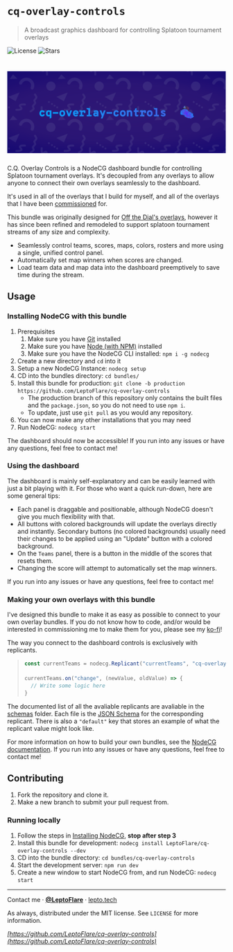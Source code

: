 # `cq-overlay-controls`
> A broadcast graphics dashboard for controlling Splatoon tournament overlays

![License][license-shield]
![Stars][stars-shield]
# ![Banner](banner.png)

C.Q. Overlay Controls is a NodeCG dashboard bundle for controlling Splatoon tournament overlays. It's decoupled from any overlays to allow anyone to connect their own overlays seamlessly to the dashboard.

It's used in all of the overlays that I build for myself, and all of the overlays that I have been [commissioned](https://ko-fi.com/leptoflare/commissions) for.

This bundle was originally designed for [Off the Dial's overlays](https://github.com/offthedial/overlays), however it has since been refined and remodeled to support splatoon tournament streams of any size and complexity.

- Seamlessly control teams, scores, maps, colors, rosters and more using a single, unified control panel.
- Automatically set map winners when scores are changed.
- Load team data and map data into the dashboard preemptively to save time during the stream.

## Usage <!-- Using the product -->
### Installing NodeCG with this bundle
1. Prerequisites
   1. Make sure you have [Git](https://git-scm.com) installed
   2. Make sure you have [Node (with NPM)](https://nodejs.org) installed
   3. Make sure you have the NodeCG CLI installed: `npm i -g nodecg`
2. Create a new directory and `cd` into it
3. Setup a new NodeCG Instance: `nodecg setup`
4. CD into the bundles directory: `cd bundles/`
5. Install this bundle for production: `git clone -b production https://github.com/LeptoFlare/cq-overlay-controls`
   - The production branch of this repository only contains the built files and the `package.json`, so you do not need to use `npm i`.
   - To update, just use `git pull` as you would any repository.
6. You can now make any other installations that you may need
7. Run NodeCG: `nodecg start`

The dashboard should now be accessible! If you run into any issues or have any questions, feel free to contact me!

### Using the dashboard
The dashboard is mainly self-explanatory and can be easily learned with just a bit playing with it. For those who want a quick run-down, here are some general tips:
- Each panel is draggable and positionable, although NodeCG doesn't give you much flexibility with that.
- All buttons with colored backgrounds will update the overlays directly and instantly. Secondary buttons (no colored backgrounds) usually need their changes to be applied using an "Update" button with a colored background.
- On the `Teams` panel, there is a button in the middle of the scores that resets them.
- Changing the score will attempt to automatically set the map winners.

If you run into any issues or have any questions, feel free to contact me!

### Making your own overlays with this bundle
I've designed this bundle to make it as easy as possible to connect to your own overlay bundles. If you do not know how to code, and/or would be interested in commissioning me to make them for you, please see my [ko-fi](https://ko-fi.com/leptoflare/commissions)!

The way you connect to the dashboard controls is exclusively with replicants.
> ```js
> const currentTeams = nodecg.Replicant("currentTeams", "cq-overlay-controls");
>
> currentTeams.on("change", (newValue, oldValue) => {
>   // Write some logic here
> }
> ```

The documented list of all the avaliable replicants are avaliable in the [schemas](/schemas) folder. Each file is the [JSON Schema](https://json-schema.org) for the corresponding replicant. There is also a `"default"` key that stores an example of what the replicant value might look like.

For more information on how to build your own bundles, see the [NodeCG documentation](https://www.nodecg.dev/docs/creating-bundles). If you run into any issues or have any questions, feel free to contact me!

## Contributing <!-- Using the source -->
1. Fork the repository and clone it.
2. Make a new branch to submit your pull request from.

### Running locally
1. Follow the steps in [Installing NodeCG](#installing-nodecg-with-this-bundle), **stop after step 3**
2. Install this bundle for development: `nodecg install LeptoFlare/cq-overlay-controls --dev`
3. CD into the bundle directory: `cd bundles/cq-overlay-controls`
4. Start the development server: `npm run dev`
5. Create a new window to start NodeCG from, and run NodeCG: `nodecg start`

---

Contact me · [**@LeptoFlare**](https://github.com/LeptoFlare) · [lepto.tech](https://lepto.tech)

As always, distributed under the MIT license. See `LICENSE` for more information.

_[https://github.com/LeptoFlare/cq-overlay-controls](https://github.com/LeptoFlare/cq-overlay-controls)_

<!-- markdown links & imgs -->
[stars-shield]: https://img.shields.io/github/stars/LeptoFlare/cq-overlay-controls.svg?style=social
[license-shield]: https://img.shields.io/github/license/LeptoFlare/cq-overlay-controls.svg?style=flat
